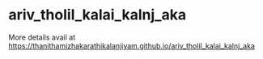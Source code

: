 # ariv_tholil_kalai_kalnj_aka
More details avail at https://thanithamizhakarathikalanjiyam.github.io/ariv_tholil_kalai_kalnj_aka
